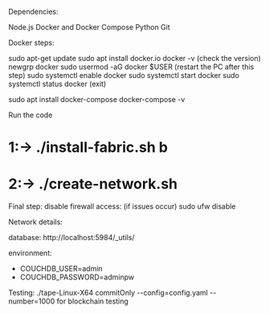 Dependencies: 

Node.js
Docker and Docker Compose
Python
Git

Docker steps:

sudo apt-get update
sudo apt install docker.io
docker -v (check the version)
newgrp docker
sudo usermod -aG docker $USER (restart the PC after this step)
sudo systemctl enable docker
sudo systemctl start docker
sudo systemctl status docker (exit)

sudo apt install docker-compose
docker-compose -v

Run the code

# 1:->    ./install-fabric.sh b
# 2:->    ./create-network.sh


Final step:
disable firewall access: (if issues occur) sudo ufw disable

Network details:

database: http://localhost:5984/_utils/

environment:
  - COUCHDB_USER=admin
  - COUCHDB_PASSWORD=adminpw
  
Testing: 
./tape-Linux-X64 commitOnly --config=config.yaml --number=1000 for blockchain testing
